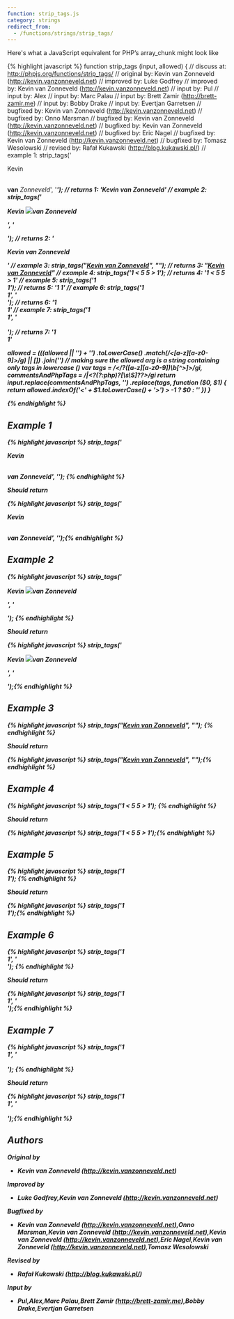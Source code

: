 ```yaml
---
function: strip_tags.js
category: strings
redirect_from:
  - /functions/strings/strip_tags/
---
```


<!-- WARNING! This file is auto generated by `npm run web:inject`, do not edit by hand -->

Here's what a JavaScript equivalent for PHP’s array_chunk might look like

{% highlight javascript %}
function strip_tags (input, allowed) {
  //  discuss at: http://phpjs.org/functions/strip_tags/
  // original by: Kevin van Zonneveld (http://kevin.vanzonneveld.net)
  // improved by: Luke Godfrey
  // improved by: Kevin van Zonneveld (http://kevin.vanzonneveld.net)
  //    input by: Pul
  //    input by: Alex
  //    input by: Marc Palau
  //    input by: Brett Zamir (http://brett-zamir.me)
  //    input by: Bobby Drake
  //    input by: Evertjan Garretsen
  // bugfixed by: Kevin van Zonneveld (http://kevin.vanzonneveld.net)
  // bugfixed by: Onno Marsman
  // bugfixed by: Kevin van Zonneveld (http://kevin.vanzonneveld.net)
  // bugfixed by: Kevin van Zonneveld (http://kevin.vanzonneveld.net)
  // bugfixed by: Eric Nagel
  // bugfixed by: Kevin van Zonneveld (http://kevin.vanzonneveld.net)
  // bugfixed by: Tomasz Wesolowski
  //  revised by: Rafał Kukawski (http://blog.kukawski.pl/)
  //   example 1: strip_tags('<p>Kevin</p> <br /><b>van</b> <i>Zonneveld</i>', '<i><b>');
  //   returns 1: 'Kevin <b>van</b> <i>Zonneveld</i>'
  //   example 2: strip_tags('<p>Kevin <img src="someimage.png" onmouseover="someFunction()">van <i>Zonneveld</i></p>', '<p>');
  //   returns 2: '<p>Kevin van Zonneveld</p>'
  //   example 3: strip_tags("<a href='http://kevin.vanzonneveld.net'>Kevin van Zonneveld</a>", "<a>");
  //   returns 3: "<a href='http://kevin.vanzonneveld.net'>Kevin van Zonneveld</a>"
  //   example 4: strip_tags('1 < 5 5 > 1');
  //   returns 4: '1 < 5 5 > 1'
  //   example 5: strip_tags('1 <br/> 1');
  //   returns 5: '1  1'
  //   example 6: strip_tags('1 <br/> 1', '<br>');
  //   returns 6: '1 <br/> 1'
  //   example 7: strip_tags('1 <br/> 1', '<br><br/>');
  //   returns 7: '1 <br/> 1'

  allowed = (((allowed || '') + '')
      .toLowerCase()
      .match(/<[a-z][a-z0-9]*>/g) || [])
    .join('') // making sure the allowed arg is a string containing only tags in lowercase (<a><b><c>)
  var tags = /<\/?([a-z][a-z0-9]*)\b[^>]*>/gi,
    commentsAndPhpTags = /<!--[\s\S]*?-->|<\?(?:php)?[\s\S]*?\?>/gi
  return input.replace(commentsAndPhpTags, '')
    .replace(tags, function ($0, $1) {
      return allowed.indexOf('<' + $1.toLowerCase() + '>') > -1 ? $0 : ''
    })
}

{% endhighlight %}

## Example 1

{% highlight javascript %}
strip_tags('<p>Kevin</p> <br /><b>van</b> <i>Zonneveld</i>', '<i><b>');
{% endhighlight %}

Should return

{% highlight javascript %}
strip_tags('<p>Kevin</p> <br /><b>van</b> <i>Zonneveld</i>', '<i><b>');{% endhighlight %}

## Example 2

{% highlight javascript %}
strip_tags('<p>Kevin <img src="someimage.png" onmouseover="someFunction()">van <i>Zonneveld</i></p>', '<p>');
{% endhighlight %}

Should return

{% highlight javascript %}
strip_tags('<p>Kevin <img src="someimage.png" onmouseover="someFunction()">van <i>Zonneveld</i></p>', '<p>');{% endhighlight %}

## Example 3

{% highlight javascript %}
strip_tags("<a href='http://kevin.vanzonneveld.net'>Kevin van Zonneveld</a>", "<a>");
{% endhighlight %}

Should return

{% highlight javascript %}
strip_tags("<a href='http://kevin.vanzonneveld.net'>Kevin van Zonneveld</a>", "<a>");{% endhighlight %}

## Example 4

{% highlight javascript %}
strip_tags('1 < 5 5 > 1');
{% endhighlight %}

Should return

{% highlight javascript %}
strip_tags('1 < 5 5 > 1');{% endhighlight %}

## Example 5

{% highlight javascript %}
strip_tags('1 <br/> 1');
{% endhighlight %}

Should return

{% highlight javascript %}
strip_tags('1 <br/> 1');{% endhighlight %}

## Example 6

{% highlight javascript %}
strip_tags('1 <br/> 1', '<br>');
{% endhighlight %}

Should return

{% highlight javascript %}
strip_tags('1 <br/> 1', '<br>');{% endhighlight %}

## Example 7

{% highlight javascript %}
strip_tags('1 <br/> 1', '<br><br/>');
{% endhighlight %}

Should return

{% highlight javascript %}
strip_tags('1 <br/> 1', '<br><br/>');{% endhighlight %}


## Authors


Original by

- Kevin van Zonneveld (http://kevin.vanzonneveld.net)


Improved by

- Luke Godfrey,Kevin van Zonneveld (http://kevin.vanzonneveld.net)


Bugfixed by

- Kevin van Zonneveld (http://kevin.vanzonneveld.net),Onno Marsman,Kevin van Zonneveld (http://kevin.vanzonneveld.net),Kevin van Zonneveld (http://kevin.vanzonneveld.net),Eric Nagel,Kevin van Zonneveld (http://kevin.vanzonneveld.net),Tomasz Wesolowski


Revised by

- Rafał Kukawski (http://blog.kukawski.pl/)


Input by

- Pul,Alex,Marc Palau,Brett Zamir (http://brett-zamir.me),Bobby Drake,Evertjan Garretsen

